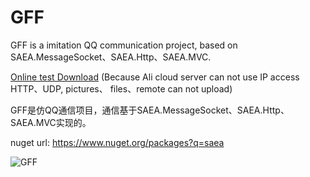 # GFF
GFF is a imitation QQ communication project, based on SAEA.MessageSocket、SAEA.Http、SAEA.MVC.

<a href="https://github.com/yswenli/GFF/files/1158407/Client.Release.zip" target="_blank">Online test Download</a> (Because Ali cloud server can not use IP access HTTP、UDP, pictures、 files、remote can not upload)

GFF是仿QQ通信项目，通信基于SAEA.MessageSocket、SAEA.Http、SAEA.MVC实现的。

nuget url: https://www.nuget.org/packages?q=saea

<img src="https://github.com/yswenli/GFF/blob/master/1.png?raw=true" alt="GFF"/>


